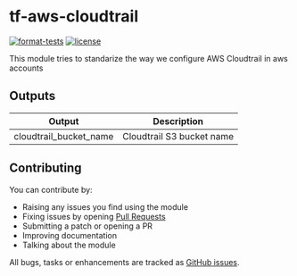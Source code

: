 # tf-aws-cloudtrail

[![format-tests](https://github.com/3scale-ops/tf-aws-cloudtrail/workflows/format-tests/badge.svg)](https://github.com/3scale-ops/tf-aws-cloudtrail/actions/workflows/format-tests.yaml?query=workflow%3Aformat-tests)
[![license](https://badgen.net/github/license/3scale-ops/tf-aws-cloudtrail)](https://github.com/3scale-ops/tf-aws-cloudtrail/blob/main/LICENSE)

This module tries to standarize the way we configure AWS Cloudtrail in aws accounts

## Outputs

| Output | Description                               |
| ------ | ----------------------------------------- |
| cloudtrail_bucket_name | Cloudtrail S3 bucket name |

## Contributing

You can contribute by:

* Raising any issues you find using the module
* Fixing issues by opening [Pull Requests](https://github.com/3scale-ops/tf-aws-cloudtrail/pulls)
* Submitting a patch or opening a PR
* Improving documentation
* Talking about the module

All bugs, tasks or enhancements are tracked as [GitHub issues](https://github.com/3scale-ops/tf-aws-cloudtrail/issues).